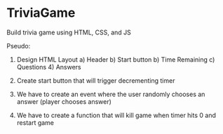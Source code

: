 # TriviaGame
Build trivia game using HTML, CSS, and JS

Pseudo:
1) Design HTML Layout
	 a) Header
	 b) Start button
	 b) Time Remaining
	 c) Questions
	 4) Answers


2) Create start button that will trigger decrementing timer

3) We have to create an event where the user randomly chooses an answer (player chooses answer)

4) We have to create a function that will kill game when timer hits 0 and restart game